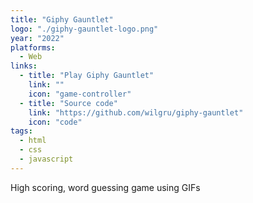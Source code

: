 ```yaml
---
title: "Giphy Gauntlet"
logo: "./giphy-gauntlet-logo.png"
year: "2022"
platforms:
  - Web
links:
  - title: "Play Giphy Gauntlet"
    link: ""
    icon: "game-controller"
  - title: "Source code"
    link: "https://github.com/wilgru/giphy-gauntlet"
    icon: "code"
tags:
  - html
  - css
  - javascript
---
```


High scoring, word guessing game using GIFs